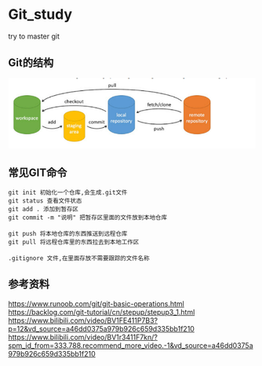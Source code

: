 # Git_study
try to master git

## Git的结构

![image-20220904142256707](README.assets/image-20220904142256707.png)



## 常见GIT命令

```
git init 初始化一个仓库,会生成.git文件
git status 查看文件状态
git add . 添加到暂存区
git commit -m "说明" 把暂存区里面的文件放到本地仓库

git push 将本地仓库的东西推送到远程仓库
git pull 将远程仓库里的东西拉去到本地工作区

.gitignore 文件,在里面存放不需要跟踪的文件名称
```


## 参考资料
https://www.runoob.com/git/git-basic-operations.html
https://backlog.com/git-tutorial/cn/stepup/stepup3_1.html
https://www.bilibili.com/video/BV1FE411P7B3?p=12&vd_source=a46dd0375a979b926c659d335bb1f210
https://www.bilibili.com/video/BV1r3411F7kn/?spm_id_from=333.788.recommend_more_video.-1&vd_source=a46dd0375a979b926c659d335bb1f210
